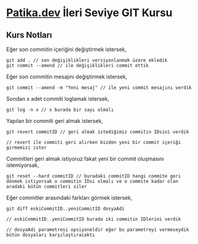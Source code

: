 # [Patika.dev](https://www.patika.dev/tr) İleri Seviye GIT Kursu

## Kurs Notları

Eğer son commitin içeriğini değiştirmek istersek,

```shell
git add . // son değişiklikleri versiyonlanmak üzere ekledik
git commit --amend // ile değişiklikleri commit ettik
```

Eğer son commitin mesajını değiştirmek istersek,

```shell
git commit --amend -m "Yeni mesaj" // ile yeni commit mesajını verdik
```

Sondan x adet commiti loglamak istersek,

```shell
git log -n x // x burada bir sayı olmalı
```

Yapılan bir commiti geri almak istersek,

```shell
git revert commitID // geri almak istediğimiz commitin IDsini verdik

// revert ile commiti geri alırken bizden yeni bir commit içeriği girmemizi ister
```

Commitleri geri almak istiyoruz fakat yeni bir commit oluşmasını istemiyorsak,

```shell
git reset --hard commitID // buradaki commitID hangi commite geri dönmek istiyorsak o commitin IDsi olmalı ve o commite kadar olan aradaki bütün commitleri siler
```

Eğer commitler arasındaki farkları görmek istersek,

```shell
git diff eskiCommitID..yeniCommitID dosyaAdi

// eskiCommitID..yeniCommitID burada iki commitin IDlerini verdik

// dosyaAdi parametresi opsiyoneldir eğer bu parametreyi vermeseydik bütün dosyaları karşılaştıracaktı
```
